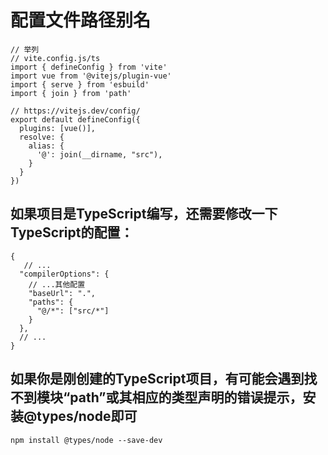# 配置文件路径别名
```
// 举列
// vite.config.js/ts
import { defineConfig } from 'vite'
import vue from '@vitejs/plugin-vue'
import { serve } from 'esbuild'
import { join } from 'path'

// https://vitejs.dev/config/
export default defineConfig({
  plugins: [vue()],
  resolve: {
    alias: {
      '@': join(__dirname, "src"),
    }
  }
})

```
## 如果项目是TypeScript编写，还需要修改一下TypeScript的配置：
```
{
   // ...
  "compilerOptions": {
    // ...其他配置
    "baseUrl": ".",
    "paths": {
      "@/*": ["src/*"]
    }
  },
  // ...
}
```
## 如果你是刚创建的TypeScript项目，有可能会遇到找不到模块“path”或其相应的类型声明的错误提示，安装@types/node即可
```
npm install @types/node --save-dev
```